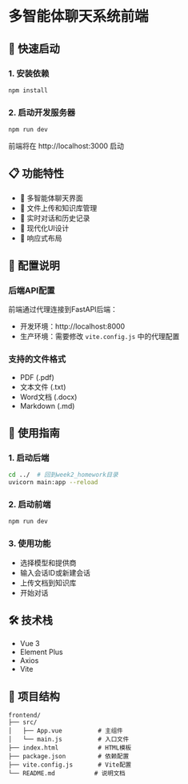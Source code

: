 # 多智能体聊天系统前端

## 🚀 快速启动

### 1. 安装依赖
```bash
npm install
```

### 2. 启动开发服务器
```bash
npm run dev
```

前端将在 http://localhost:3000 启动

## 📋 功能特性

- 🤖 多智能体聊天界面
- 📁 文件上传和知识库管理
- 💬 实时对话和历史记录
- 🎨 现代化UI设计
- 📱 响应式布局

## 🔧 配置说明

### 后端API配置
前端通过代理连接到FastAPI后端：
- 开发环境：http://localhost:8000
- 生产环境：需要修改 `vite.config.js` 中的代理配置

### 支持的文件格式
- PDF (.pdf)
- 文本文件 (.txt)
- Word文档 (.docx)
- Markdown (.md)

## 🎯 使用指南

### 1. 启动后端
```bash
cd ../  # 回到week2_homework目录
uvicorn main:app --reload
```

### 2. 启动前端
```bash
npm run dev
```

### 3. 使用功能
- 选择模型和提供商
- 输入会话ID或新建会话
- 上传文档到知识库
- 开始对话

## 🛠️ 技术栈

- Vue 3
- Element Plus
- Axios
- Vite

## 📁 项目结构

```
frontend/
├── src/
│   ├── App.vue          # 主组件
│   └── main.js          # 入口文件
├── index.html           # HTML模板
├── package.json         # 依赖配置
├── vite.config.js       # Vite配置
└── README.md           # 说明文档
``` 